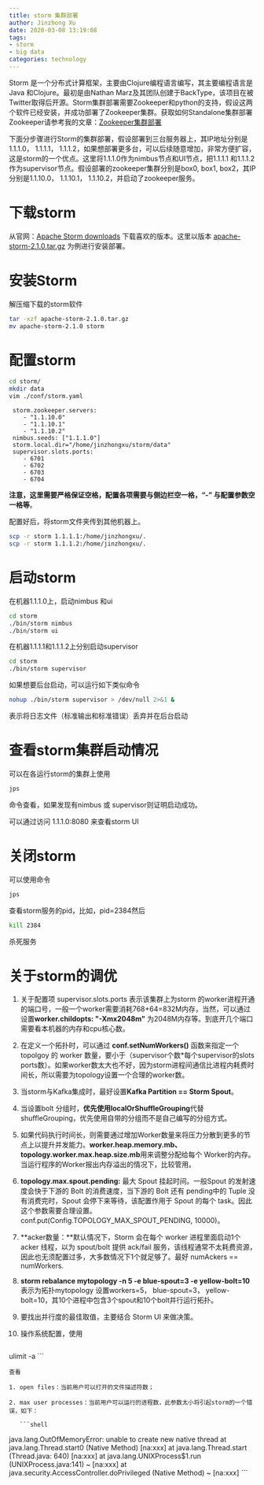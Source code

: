```yaml
---
title: storm 集群部署
author: Jinzhong Xu
date: 2020-03-08 13:19:08
tags:
- storm
- big data
categories: technology
---
```


Storm 是一个分布式计算框架，主要由Clojure编程语言编写，其主要编程语言是Java 和Clojure。最初是由Nathan Marz及其团队创建于BackType，该项目在被Twitter取得后开源。Storm集群部署需要Zookeeper和python的支持，假设这两个软件已经安装，并成功部署了Zookeeper集群。获取如何Standalone集群部署Zookeeper请参考我的文章：[Zookeeper集群部署](https://xujinzh.github.io/2020/03/03/zookeeper-cluster-deployment/) 

<!--more-->

下面分步骤进行Storm的集群部署，假设部署到三台服务器上，其IP地址分别是1.1.1.0， 1.1.1.1， 1.1.1.2，如果想部署更多台，可以后续随意增加，非常方便扩容，这是storm的一个优点。这里将1.1.1.0作为nimbus节点和UI节点，把1.1.1.1 和1.1.1.2 作为supervisor节点。假设部署的zookeeper集群分别是box0, box1, box2，其IP分别是1.1.10.0， 1.1.10.1， 1.1.10.2，并启动了zookeeper服务。

# 下载storm

从官网：[Apache Storm downloads](https://storm.apache.org/downloads.html) 下载喜欢的版本。这里以版本 [apache-storm-2.1.0.tar.gz](https://www.apache.org/dyn/closer.lua/storm/apache-storm-2.1.0/apache-storm-2.1.0.tar.gz) 为例进行安装部署。

# 安装Storm

解压缩下载的storm软件

```bash
tar -xzf apache-storm-2.1.0.tar.gz
mv apache-storm-2.1.0 storm
```

# 配置storm

```bash
cd storm/
mkdir data
vim ./conf/storm.yaml 
```

```shell
 storm.zookeeper.servers:
    - "1.1.10.0"
    - "1.1.10.1"
    - "1.1.10.2"
 nimbus.seeds: ["1.1.1.0"]
 storm.local.dir="/home/jinzhongxu/storm/data"
 supervisor.slots.ports:
  	- 6701
  	- 6702
  	- 6703
  	- 6704
```

**注意，这里需要严格保证空格，配置各项需要与侧边栏空一格，“-” 与配置参数空一格等**。

配置好后，将storm文件夹传到其他机器上。

```bash
scp -r storm 1.1.1.1:/home/jinzhongxu/.
scp -r storm 1.1.1.2:/home/jinzhongxu/.
```

# 启动storm

在机器1.1.1.0上，启动nimbus 和ui

```bash
cd storm
./bin/storm nimbus
./bin/storm ui
```

在机器1.1.1.1和1.1.1.2上分别启动supervisor

```bash
cd storm
./bin/storm supervisor
```

如果想要后台启动，可以运行如下类似命令

```bash
nohup ./bin/storm supervisor > /dev/null 2>&1 &
```

表示将日志文件（标准输出和标准错误）丢弃并在后台启动

# 查看storm集群启动情况

可以在各运行storm的集群上使用

```bash
jps
```

命令查看，如果发现有nimbus 或 supervisor则证明启动成功。

可以通过访问 1.1.1.0:8080 来查看storm UI

# 关闭storm

可以使用命令

```bash
jps
```

查看storm服务的pid，比如，pid=2384然后

```bash
kill 2384
```

杀死服务

# 关于storm的调优

1. 关于配置项 supervisor.slots.ports 表示该集群上为storm 的worker进程开通的端口号，一般一个worker需要消耗768+64=832M内存，当然，可以通过设置**worker.childopts: "-Xmx2048m"** 为2048M内存等。到底开几个端口需要看本机器的内存和cpu核心数。

2. 在定义一个拓扑时，可以通过 **conf.setNumWorkers()** 函数来指定一个 topolgoy 的 worker 数量，要小于（supervisor个数*每个supervisor的slots ports数）。如果worker数太大也不好，因为storm进程间通信比进程内耗费时间长，所以需要为topology设置一个合理的worker数。

3. 当storm与Kafka集成时，最好设置**Kafka Partition == Storm Spout**。

4. 当设置bolt 分组时，**优先使用localOrShuffleGrouping**代替shuffleGrouping，优先使用自带的分组而不是自己编写的分组方式。

5. 如果代码执行时间长，则需要通过增加Worker数量来将压力分散到更多的节点上以提升并发能力。**worker.heap.memory.mb、topology.worker.max.heap.size.mb**用来调整分配给每个 Worker的内存。当运行程序的Worker报出内存溢出的情况下，比较管用。

6. **topology.max.spout.pending:** 最大 Spout 挂起时间。一般Spout 的发射速度会快于下游的 Bolt 的消费速度，当下游的 Bolt 还有 pending中的 Tuple 没有消费完时，Spout 会停下来等待，该配置作用于 Spout 的每个 task。因此这个参数需要合理设置。conf.put(Config.TOPOLOGY_MAX_SPOUT_PENDING, 10000)。

7. **acker数量：**默认情况下，Storm 会在每个 worker 进程里面启动1个 acker 线程，以为 spout/bolt 提供 ack/fail 服务，该线程通常不太耗费资源，因此也无须配置过多，大多数情况下1个就足够了。最好 numAckers == numWorkers.

8. **storm rebalance mytopology -n 5 -e blue-spout=3 -e yellow-bolt=10** 表示为拓扑mytopology 设置workers=5， blue-spout=3， yellow-bolt=10，其10个进程中包含3个spout和10个bolt并行运行拓扑。

9. 要找出并行度的最佳取值，主要结合 Storm UI 来做决策。

10. 操作系统配置，使用

    ```bash
ulimit -a
    ```

    查看

    1. open files：当前用户可以打开的文件描述符数；

    2. max user processes：当前用户可以运行的进程数，此参数太小将引起storm的一个错误，如下：

       ```shell
java.lang.OutOfMemoryError: unable to create new native thread
       	at java.lang.Thread.start0 (Native Method) [na:xxx]
	at java.lang.Thread.start (Thread.java: 640) [na:xxx]
       	at java.lang.UNIXProcess$1.run (UNIXProcess.java:141) ~ [na:xxx]
	at java.security.AccessController.doPrivileged (Native Method) ~ [na:xxx]
       ```

       
    
    

